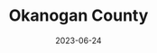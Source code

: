 ---
title: "Okanogan County"
cc-type: county
date: 2023-06-24
borders:
  - Canada
hashtag: okanogan-county
state:
  - Washington
tags:
  - county
  - Washington
---